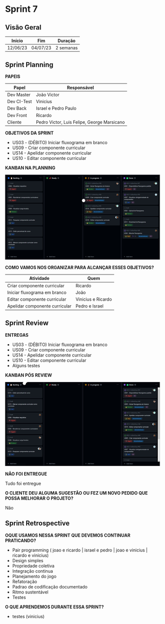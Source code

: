 # Sprint 7

## Visão Geral

|  Início  |   Fim    |  Duração  |
| :------: | :------: | :-------: |
| 12/06/23 | 04/07/23 | 2 semanas |

## Sprint Planning
**PAPEIS**

| Papel       | Responsável                                 |
| ----------- | ------------------------------------------- |
| Dev Master  | João Victor                                 |
| Dev CI-Test | Vinicius                                    |
| Dev Back    | Israel e Pedro Paulo                        |
| Dev Front   | Ricardo                                     |
| Cliente     | Pedro Victor, Luis Felipe, George Marsicano |


**OBJETIVOS DA SPRINT**

- US03 - (DÉBITO) Iniciar fluxograma em branco
- US09 - Criar componente curricular         
- US14 - Apelidar componente curricular      
- US10 - Editar componente curricular     

**KANBAN NA PLANNING**

![1](docs/../../img/planning_7.jpeg)

**COMO VAMOS NOS ORGANIZAR PARA ALCANÇAR ESSES OBJETIVOS?**

| Atividade                      | Quem               |
| ------------------------------ | ------------------ |
| Criar componente curricular    | Ricardo            |
| Iniciar fluxograma em branco   | João               |
| Editar componente curricular   | Vinicius e Ricardo |
| Apelidar componente curricular | Pedro e Israel     |


## Sprint Review
**ENTREGAS**

- US03 - (DÉBITO) Iniciar fluxograma em branco
- US09 - Criar componente curricular         
- US14 - Apelidar componente curricular      
- US10 - Editar componente curricular     
- Alguns testes


**KANBAN PÓS REVIEW**

![1](docs/../../img/done_7.jpeg)

**NÃO FOI ENTREGUE**

Tudo foi entregue

**O CLIENTE DEU ALGUMA SUGESTÃO OU FEZ UM NOVO PEDIDO QUE POSSA MELHORAR O PROJETO?**

Não

## Sprint Retrospective
**OQUE USAMOS NESSA SPRINT QUE DEVEMOS CONTINUAR PRATICANDO?**

- Pair programming ( joao e ricardo | israel e pedro | joao e vinicius | ricardo e vinicius)
- Design simples
- Propriedade coletiva
- Integração continua
- Planejamento do jogo
- Refatoração
- Padrao de codificação documentado
- Ritmo sustentável
- Testes
    
**O QUE APRENDEMOS DURANTE ESSA SPRINT?**

- testes (vinicius)
